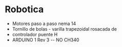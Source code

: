 # Robotica

- Motores paso a paso nema 14
- Tornillo de bolas - varilla trapezoidal rosacada de 
- controlador puente H
- ARDUINO 1 Rev 3 -- NO CH340
